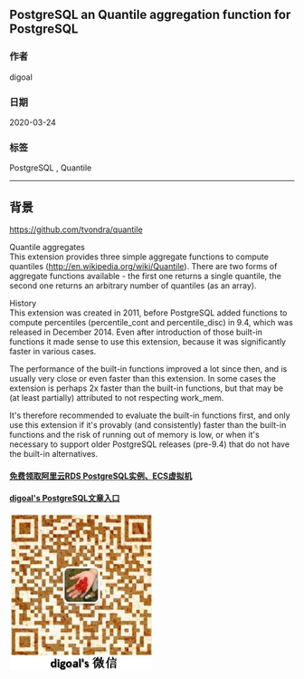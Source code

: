 ## PostgreSQL an Quantile aggregation function for PostgreSQL   
                                                                    
### 作者                                                                                                                                    
digoal                                                                                                                                                                             
                                                                                      
### 日期                                                                                                                                                                             
2020-03-24                                                                                                                                                                         
                                                                                                                                                                             
### 标签                                                                                                                                                                             
PostgreSQL , Quantile                   
                                                                                 
----                                                                           
                                                                                      
## 背景         
https://github.com/tvondra/quantile  
  
Quantile aggregates  
This extension provides three simple aggregate functions to compute quantiles (http://en.wikipedia.org/wiki/Quantile). There are two forms of aggregate functions available - the first one returns a single quantile, the second one returns an arbitrary number of quantiles (as an array).  
  
History  
This extension was created in 2011, before PostgreSQL added functions to compute percentiles (percentile_cont and percentile_disc) in 9.4, which was released in December 2014. Even after introduction of those built-in functions it made sense to use this extension, because it was significantly faster in various cases.  
  
The performance of the built-in functions improved a lot since then, and is usually very close or even faster than this extension. In some cases the extension is perhaps 2x faster than the built-in functions, but that may be (at least partially) attributed to not respecting work_mem.  
  
It's therefore recommended to evaluate the built-in functions first, and only use this extension if it's provably (and consistently) faster than the built-in functions and the risk of running out of memory is low, or when it's necessary to support older PostgreSQL releases (pre-9.4) that do not have the built-in alternatives.  
  
#### [免费领取阿里云RDS PostgreSQL实例、ECS虚拟机](https://www.aliyun.com/database/postgresqlactivity "57258f76c37864c6e6d23383d05714ea")
  
  
#### [digoal's PostgreSQL文章入口](https://github.com/digoal/blog/blob/master/README.md "22709685feb7cab07d30f30387f0a9ae")
  
  
![digoal's weixin](../pic/digoal_weixin.jpg "f7ad92eeba24523fd47a6e1a0e691b59")
  
